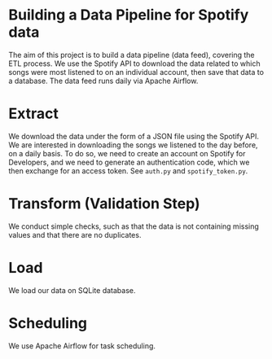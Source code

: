 # Building a Data Pipeline for Spotify data

The aim of this project is to build a data pipeline (data feed), covering the ETL process. We use the Spotify API to download the data related to which songs were most listened to on an individual account, then save that data to a database. The data feed runs daily via Apache Airflow.

# Extract
We download the data under the form of a JSON file using the Spotify API. We are interested in downloading the songs we listened to the day before, on a daily basis. 
To do so, we need to create an account on Spotify for Developers, and we need to generate an authentication code, which we then exchange for an access token. See `auth.py` and `spotify_token.py`.

# Transform (Validation Step)
We conduct simple checks, such as that the data is not containing missing values and that there are no duplicates.

# Load
We load our data on SQLite database.

# Scheduling
We use Apache Airflow for task scheduling.